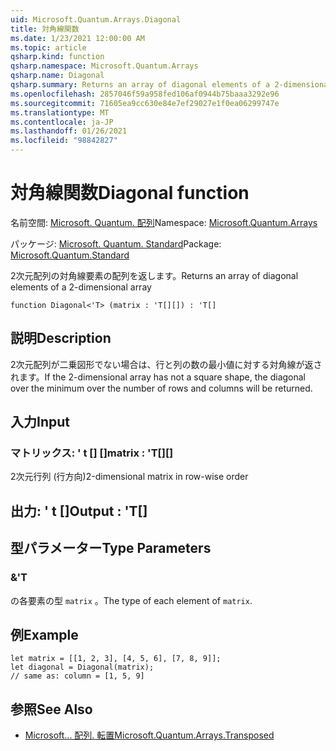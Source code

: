 ```yaml
---
uid: Microsoft.Quantum.Arrays.Diagonal
title: 対角線関数
ms.date: 1/23/2021 12:00:00 AM
ms.topic: article
qsharp.kind: function
qsharp.namespace: Microsoft.Quantum.Arrays
qsharp.name: Diagonal
qsharp.summary: Returns an array of diagonal elements of a 2-dimensional array
ms.openlocfilehash: 2857046f59a958fed106af0944b75baaa3292e96
ms.sourcegitcommit: 71605ea9cc630e84e7ef29027e1f0ea06299747e
ms.translationtype: MT
ms.contentlocale: ja-JP
ms.lasthandoff: 01/26/2021
ms.locfileid: "98842827"
---
```

# <a name="diagonal-function"></a><span data-ttu-id="b51ff-102">対角線関数</span><span class="sxs-lookup"><span data-stu-id="b51ff-102">Diagonal function</span></span>

<span data-ttu-id="b51ff-103">名前空間: [Microsoft. Quantum. 配列](xref:Microsoft.Quantum.Arrays)</span><span class="sxs-lookup"><span data-stu-id="b51ff-103">Namespace: [Microsoft.Quantum.Arrays](xref:Microsoft.Quantum.Arrays)</span></span>

<span data-ttu-id="b51ff-104">パッケージ: [Microsoft. Quantum. Standard](https://nuget.org/packages/Microsoft.Quantum.Standard)</span><span class="sxs-lookup"><span data-stu-id="b51ff-104">Package: [Microsoft.Quantum.Standard](https://nuget.org/packages/Microsoft.Quantum.Standard)</span></span>


<span data-ttu-id="b51ff-105">2次元配列の対角線要素の配列を返します。</span><span class="sxs-lookup"><span data-stu-id="b51ff-105">Returns an array of diagonal elements of a 2-dimensional array</span></span>

```qsharp
function Diagonal<'T> (matrix : 'T[][]) : 'T[]
```


## <a name="description"></a><span data-ttu-id="b51ff-106">説明</span><span class="sxs-lookup"><span data-stu-id="b51ff-106">Description</span></span>

<span data-ttu-id="b51ff-107">2次元配列が二乗図形でない場合は、行と列の数の最小値に対する対角線が返されます。</span><span class="sxs-lookup"><span data-stu-id="b51ff-107">If the 2-dimensional array has not a square shape, the diagonal over the minimum over the number of rows and columns will be returned.</span></span>

## <a name="input"></a><span data-ttu-id="b51ff-108">入力</span><span class="sxs-lookup"><span data-stu-id="b51ff-108">Input</span></span>

### <a name="matrix--t"></a><span data-ttu-id="b51ff-109">マトリックス: ' t [] []</span><span class="sxs-lookup"><span data-stu-id="b51ff-109">matrix : 'T[][]</span></span>

<span data-ttu-id="b51ff-110">2次元行列 (行方向)</span><span class="sxs-lookup"><span data-stu-id="b51ff-110">2-dimensional matrix in row-wise order</span></span>



## <a name="output--t"></a><span data-ttu-id="b51ff-111">出力: ' t []</span><span class="sxs-lookup"><span data-stu-id="b51ff-111">Output : 'T[]</span></span>



## <a name="type-parameters"></a><span data-ttu-id="b51ff-112">型パラメーター</span><span class="sxs-lookup"><span data-stu-id="b51ff-112">Type Parameters</span></span>

### <a name="t"></a><span data-ttu-id="b51ff-113">&</span><span class="sxs-lookup"><span data-stu-id="b51ff-113">'T</span></span>

<span data-ttu-id="b51ff-114">の各要素の型 `matrix` 。</span><span class="sxs-lookup"><span data-stu-id="b51ff-114">The type of each element of `matrix`.</span></span>

## <a name="example"></a><span data-ttu-id="b51ff-115">例</span><span class="sxs-lookup"><span data-stu-id="b51ff-115">Example</span></span>

```qsharp
let matrix = [[1, 2, 3], [4, 5, 6], [7, 8, 9]];
let diagonal = Diagonal(matrix);
// same as: column = [1, 5, 9]
```

## <a name="see-also"></a><span data-ttu-id="b51ff-116">参照</span><span class="sxs-lookup"><span data-stu-id="b51ff-116">See Also</span></span>

- [<span data-ttu-id="b51ff-117">Microsoft... 配列. 転置</span><span class="sxs-lookup"><span data-stu-id="b51ff-117">Microsoft.Quantum.Arrays.Transposed</span></span>](xref:Microsoft.Quantum.Arrays.Transposed)